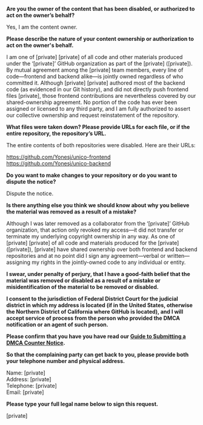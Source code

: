 **Are you the owner of the content that has been disabled, or authorized to act on the owner’s behalf?**

Yes, I am the content owner.

**Please describe the nature of your content ownership or authorization to act on the owner's behalf.**

I am one of [private] [private] of all code and other materials produced under the ‘[private]’ GitHub organization as part of the [private] ([private]). By mutual agreement among the [private] team members, every line of code—frontend and backend alike—is jointly owned regardless of who committed it. Although [private] [private] authored most of the backend code (as evidenced in our Git history), and did not directly push frontend files [private], those frontend contributions are nevertheless covered by our shared-ownership agreement. No portion of the code has ever been assigned or licensed to any third party, and I am fully authorized to assert our collective ownership and request reinstatement of the repository.

**What files were taken down? Please provide URLs for each file, or if the entire repository, the repository’s URL.**

The entire contents of both repositories were disabled. Here are their URLs:

https://github.com/Yonesj/unico-frontend  
https://github.com/Yonesj/unico-backend

**Do you want to make changes to your repository or do you want to dispute the notice?**

Dispute the notice.

**Is there anything else you think we should know about why you believe the material was removed as a result of a mistake?**

Although I was later removed as a collaborator from the ‘[private]’ GitHub organization, that action only revoked my access—it did not transfer or terminate my underlying copyright ownership in any way. As one of [private] [private] of all code and materials produced for the [private] ([private]), [private] have shared ownership over both frontend and backend repositories and at no point did I sign any agreement—verbal or written—assigning my rights in the jointly-owned code to any individual or entity.

**I swear, under penalty of perjury, that I have a good-faith belief that the material was removed or disabled as a result of a mistake or misidentification of the material to be removed or disabled.**

**I consent to the jurisdiction of Federal District Court for the judicial district in which my address is located (if in the United States, otherwise the Northern District of California where GitHub is located), and I will accept service of process from the person who provided the DMCA notification or an agent of such person.**

**Please confirm that you have you have read our <a href="https://docs.github.com/articles/guide-to-submitting-a-dmca-counter-notice">Guide to Submitting a DMCA Counter Notice</a>.**

**So that the complaining party can get back to you, please provide both your telephone number and physical address.**

Name: [private]  
Address: [private]  
Telephone: [private]  
Email: [private]

**Please type your full legal name below to sign this request.**

[private]
